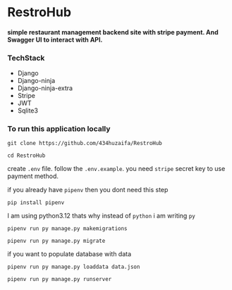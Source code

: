 # RestroHub
#### simple restaurant management backend site with stripe payment. And Swagger UI to interact with API.

### TechStack

- Django
- Django-ninja
- Django-ninja-extra
- Stripe
- JWT
- Sqlite3

### To run this application locally

```
git clone https://github.com/434huzaifa/RestroHub
```

```
cd RestroHub
```

create `.env` file. follow the `.env.example`. you need `stripe` secret key to use payment method.

if you already have `pipenv` then you dont need this step

```
pip install pipenv
```

I am using python3.12 thats why instead of `python` i am writing `py`

```
pipenv run py manage.py makemigrations
```

```
pipenv run py manage.py migrate
```

if you want to populate database with data

```
pipenv run py manage.py loaddata data.json
```


```
pipenv run py manage.py runserver
```